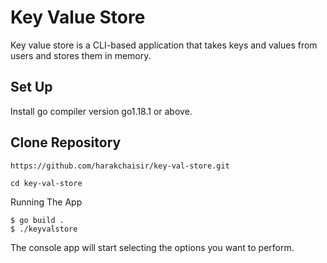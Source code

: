 
# Key Value Store

Key value store is a CLI-based application that takes keys and values from users and stores them in memory.


## Set Up
Install go compiler version go1.18.1 or above. 
## Clone Repository
```
https://github.com/harakchaisir/key-val-store.git

cd key-val-store
```

Running The App
```
$ go build .
$ ./keyvalstore
```
The console app will start selecting the options you want to perform.
